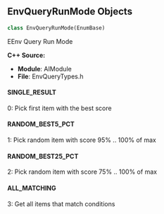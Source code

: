 ## EnvQueryRunMode Objects

```python
class EnvQueryRunMode(EnumBase)
```

EEnv Query Run Mode

**C++ Source:**

- **Module**: AIModule
- **File**: EnvQueryTypes.h

<a id="unreal.EnvQueryRunMode.SINGLE_RESULT"></a>

#### SINGLE_RESULT

0: Pick first item with the best score

<a id="unreal.EnvQueryRunMode.RANDOM_BEST5_PCT"></a>

#### RANDOM_BEST5_PCT

1: Pick random item with score 95% .. 100% of max

<a id="unreal.EnvQueryRunMode.RANDOM_BEST25_PCT"></a>

#### RANDOM_BEST25_PCT

2: Pick random item with score 75% .. 100% of max

<a id="unreal.EnvQueryRunMode.ALL_MATCHING"></a>

#### ALL_MATCHING

3: Get all items that match conditions

<a id="unreal.AutoPossessAI"></a>
